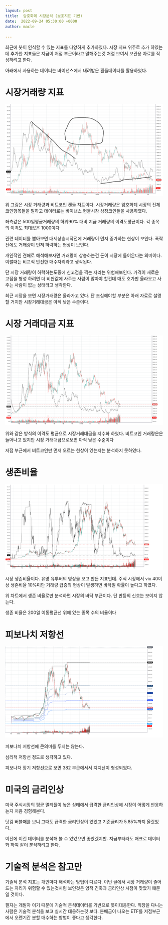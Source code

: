 ```yaml
---
layout: post
title:  암호화폐 시장분석 (보조지표 기반)
date:  2022-09-24 05:30:00 +0000
author: macle

---
```


최근에 봇이 인식할 수 있는 지표를 다양하게 추가하였다. 시장 지표 위주로 추가 하였는데 추가한 지표들은 지금이 저점 부근이라고 말해주는것 처럼 보여서 보관용 자료를 작성하려고 한다.


아래에서 사용하는 데이터는 바이낸스에서 내려받은 캔들데이터를 활용하였다.

# 시장거래량 지표
![시장거래량](https://raw.githubusercontent.com/macle86/macle86.github.io/master/img/data/2022-09-24market_volume.png)

위 그림은 시장 거래량과 비트코인 캔들 차트이다. 시장거래량은 암호화폐 시장의 전체 코인항목들을 말하고 데이터로는 바이낸스 현물시장 상장코인들을 사용하였다.

좌측값은 500일평균거래량의 하위90% 대비 지금 거래량의 이격도평균이다. 각 종목의 이격도 최대값은 1000이다

관련 데이터를 뽑아보면 대세상승시작전에 거래량이 먼저 증가하는 현상이 보인다. 폭락 전에도 거래량이 먼저 하락하는 현상이 보인다.

개인적인 견해로 해석해보자면  거래량이 상승하는건 돈이 시장에 들어온다는 의미이다. 이럴때는 비교적 안전한 매수자리라고 생각된다.

단 시장 거래량이 하락하는도중에 신고점을 찍는 자리는 위험해보인다. 가격이 새로운 고점을 형성 하려면 더 비싼값에 사주는 사람이 많아야 할건데 매도 호가만 올라오고 사주는 사람이 없는 상태라고 생각한다.

최근 시장을 보면 시장거래량은 올라가고 있다. 단 조심해야할 부분은 아래 자료로 설명할 거지만 시장거래대금은 아직 낮은 수준이다.


# 시장 거래대금 지표
![시장거래대금](https://raw.githubusercontent.com/macle86/macle86.github.io/master/img/data/2022-09-24market_price.png)

위와 같은 방식의 이격도 평균으로 시장거래대금을 지수화 하였다. 비트코인 거래량은은 늘어나고 있지만 시장 거래대금으로보면 아직 낮은 수준이다

저점 부근에서 비트코인만 먼저 오르는 현상이 있는지는 분석하지 못하였다.

# 생존비율
![시장생존비율](https://raw.githubusercontent.com/macle86/macle86.github.io/master/img/data/2022-09-24market_Survival_rate.png)

시장 생존비율이다. 유명 유투버의 영상을 보고 만든 지표인데. 주식 시장에서 vix 40이상 생존비율 10%미만 거래량 급증의 현상이 발생하면 바닥일 확률이 높다고 하였다.

위 차트에서 생존 비율로만 분석하면 시장의 바닥 부근이다. 단 반등의 신호는 보이지 않는다.

생존 비율은 200일 이동평균선 위에 있는 종목 수의 비율이다


# 피보나치 저항선
![피보나치저항선](https://raw.githubusercontent.com/macle86/macle86.github.io/master/img/data/2022-09-24btc_fibonacci.png)

피보나치 저항선에 큰의미를 두지는 않는다.

심리적 저항선 정도로 생각하고 있다.

피보나처 장기 저항선으로 보면 382 부근에서서 지지선이 형성되었다.

# 미국의 금리인상
미국 주식시장의 평균 멀티플이 높은 상태에서 급격한 금리인상에 시장이 어떻게 반응하는지 처음 경험해본다.

닷컴 버블때를 보니 그때도 급격한 금리인상이 있었고 기준금리가 5.85%까지 올랐었다.

이전에 이런 데이터를 분석해 볼 수 있었으면 좋았겠지만. 지금부터라도 매크로 데이터화 하여 같이 분석하려고 한다.

# 기술적 분석은 참고만
기술적 분석 지표는 개인마다 해석하는 방법이 다르다. 이번 글에서 시장 거래량이 줄어드는 자리가 위험할 수 있는것처럼 보인것은 양적 긴축과 금리인상 시점이 맞았기 떄문일 것이다.

필자는 개발자 이기 때문에 기술적 분석데이터를 기반으로 봇이대응한다. 직장을 다니는 사람은 기술적 분석을 보고 실시간 대응하는것 보다. 분배금이 나오는 ETF를 저점부근에서 오랜기간 분할 매수하는 방법이 좋다고 생각한다.

